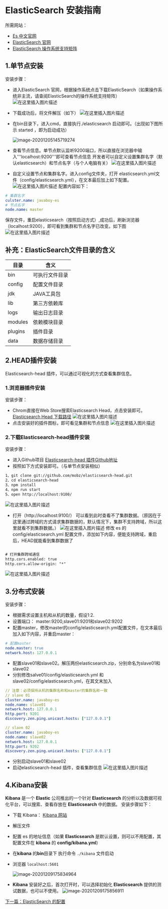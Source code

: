 # ElasticSearch 安装指南
所需网站：
- [Es 中文官网](https://www.elastic.co/cn/)
- [ElasticSearch 官网](https://www.elastic.co/cn/elasticsearch/)
- [ElasticSearch 操作系统支持矩阵](https://www.elastic.co/cn/support/matrix)

## 1.单节点安装
安装步骤：
- 进入ElasticSearch 官网，根据操作系统点击下载ElasticSearch（如果操作系统非主流，请查阅ElasticSearch的操作系统支持矩阵）
  ![在这里插入图片描述](https://raw.githubusercontent.com/YVictor13/ElasticSearch-study/master/image/20201122163452288.png)

- 下载成功后，将文件解压（如下）
  ![在这里插入图片描述](https://raw.githubusercontent.com/YVictor13/ElasticSearch-study/master/image/20201122164109826.png)

- 在bin目录下，进入cmd，直接执行./elasticsearch 启动即可。（出现如下图所示  started ，即为启动成功）

  ![image-20201205145719274](https://raw.githubusercontent.com/YVictor13/ElasticSearch-study/master/image/image-20201205145719274.png)

- 查看节点信息。单节点默认监听9200端口，所以直接在浏览器中输入'''localhost:9200'''即可查看节点信息
  开发者可以自定义设置集群名字（默认elasticsearch）和节点名字（与个人电脑有关）
  ![在这里插入图片描述](https://raw.githubusercontent.com/YVictor13/ElasticSearch-study/master/image/20201122170854109.png)

- 自定义设置节点和集群名字。进入config文件夹，打开 elasticsearch.yml文件（config/elasticsearch.yml），在文本最后加上如下配置。
![在这里插入图片描述](https://raw.githubusercontent.com/YVictor13/ElasticSearch-study/master/image/20201122171541997.png)
配置内容如下：
```yml
# 集群名字
culster.name: javaboy-es
# 节点名字
node.name: master
```
保存文件，重启elasticsearch（按照启动方式）,成功后，刷新浏览器（localhost:9200），即可看到集群和节点名字已改变。如下图
![在这里插入图片描述](https://raw.githubusercontent.com/YVictor13/ElasticSearch-study/master/image/20201122172310665.png)


## 补充：**ElasticSearch文件目录的含义**

| 目录    | 含义           |
| ------- | -------------- |
| bin     | 可执行文件目录 |
| config  | 配置文件目录   |
| jdk     | JAVA工具包     |
| lib     | 第三方依赖库   |
| logs    | 输出日志目录   |
| modules | 依赖模块目录   |
| plugins | 插件目录       |
| data    | 数据存储目录   |


## 2.HEAD插件安装
Elasticsearch-head 插件，可以通过可视化的方式查看集群信息。
### 1.浏览器插件安装
安装步骤：
- Chrom直接在Web Store搜索Elasticsearch Head，点击安装即可。
[Elasticsearch Head 下载路径](https://chrome.google.com/webstore/detail/elasticsearch-head/ffmkiejjmecolpfloofpjologoblkegm)
![在这里插入图片描述](https://raw.githubusercontent.com/YVictor13/ElasticSearch-study/master/image/2020112217344170.png)
- 点击安装好的插件图标，即可看见集群和节点信息
![在这里插入图片描述](https://raw.githubusercontent.com/YVictor13/ElasticSearch-study/master/image/20201122174010414.png)
### 2.下载Elasticsearch-head插件安装
安装步骤：
- 进入Github项目 [Elasticsearch-head 插件Github地址](https://github.com/mobz/elasticsearch-head)
- 按照如下方式安装即可。（与单节点安装相似）
```xml
1、git clone git://github.com/mobz/elasticsearch-head.git
2、cd elasticsearch-head
3、npm install
4、npm run start
5、open http://localhost:9100/
```
![在这里插入图片描述](https://raw.githubusercontent.com/YVictor13/ElasticSearch-study/master/image/20201122174557929.png)
- 打开（http://localhost:9100/） 可以看到此时查看不了集群数据。（原因在于这里通过跨域的方式请求集群数据的，默认情况下，集群不支持跨域，所以这里就看不到集群数据。）
![在这里插入图片描述](https://raw.githubusercontent.com/YVictor13/ElasticSearch-study/master/image/20201122195642360.png)
修改 es 的 config/elasticsearch.yml 配置文件，添加如下内容，便能支持跨域，重启后，HEAD就能看到集群数据了
```xml

# 打开集群跨域通信
http.cors.enabled: true
http.cors.allow-origin: "*"

```
![在这里插入图片描述](https://raw.githubusercontent.com/YVictor13/ElasticSearch-study/master/image/20201122200343188.png)

## 3.分布式安装
安装步骤：
- 根据需求设置主机和从机的数量，假设1:2.
- 设置端口： master:9200,slave01:9201和slave02:9202
- 配置master，修改master的config/elasticsearch.yml配置文件，在文本最后加入如下内容，并重启master：
```yml
# 配置master
node.master: true
network.host: 127.0.0.1
```
- 配置slave01和slave02。解压两份elasticsearch.zip，分别命名为slave01和slave02
- 分别修改salve01/config/elasticsearch.yml 和 slave02/config/elasticsearch.yml，在其文末加入

```yml
// 注意：必须保持从机的集群名称和master的集群名称一致
// slave 01 
cluster.name: javaboy-es
node.name: slave01
network.host: 127.0.0.1
http.port: 9201
discovery.zen.ping.unicast.hosts: ["127.0.0.1"]

// slave 02
cluster.name: javaboy-es
node.name: slave02
network.host: 127.0.0.1
http.port: 9202
discovery.zen.ping.unicast.hosts: ["127.0.0.1"]

```

- 分别启动slave01和slave02
- 启动elasticsearch-head 插件，查看集群信息
![在这里插入图片描述](https://raw.githubusercontent.com/YVictor13/ElasticSearch-study/master/image/20201122210307892.png)


## 4.Kibana安装
**Kibana** 是一个 **Elastic** 公司推出的一个针对 **Elasticsearch** 的分析以及数据可视化平台，可以搜索、查看存放在 **Elasticsearch** 中的数据。
安装步骤如下：

- 下载 Kibana： [Kibana 网站](https://www.elastic.co/cn/downloads/kibana)

- 解压文件

- 配置 es 的地址信息（如果 **Elasticsearch** 是默认设置，则可以不用配置，其配置文件在 **kibana** 的 **config/kibana.yml**）

- 在**kibana** 的**bin**目录下 执行命令 ```./kibana``` 文件启动

- 浏览器 ```localhost:5601```

  ![image-20201209175834964](https://raw.githubusercontent.com/YVictor13/ElasticSearch-study/master/image/image-20201209175834964.png)

- **Kibana** 安装好之后，首次打开时，可以选择初始化 **Elasticsearch** 提供的测试数据，也可以不使用。
![image-20201209175856911](https://raw.githubusercontent.com/YVictor13/ElasticSearch-study/master/image/image-20201209175856911.png)

[下一篇：ElasticSearch 的配置](https://github.com/YVictor13/ElasticSearch-study/blob/master/src/ElasticSearch%20%E9%85%8D%E7%BD%AE.md)